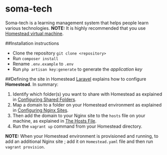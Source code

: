 # soma-tech

Soma-tech is a learning management system that helps people learn various technologies.
**NOTE:** It is highly recommended that you use [Homestead virtual machine](http://laravel.com/docs/5.1/homestead).

##Installation instructions
* Clone the repository `git clone <repository>`
*  Run `composer install`
* Rename `.env.example`  to `.env`
* Run `php artisan key:generate` to generate the *application key*

##Defining the site in Homestead
[Laravel](http://laravel.com/docs/5.1/homestead#connecting-via-ssh) explains how to configure **Homestead**.
In summary:

 1. Identify which folder(s) you want to share with Homestead as
    explained in [Configuring Shared Folders](http://laravel.com/docs/5.1/homestead#configuring-homestead).
 2. Map a domain to a folder on your Homestead environment as explained in [Configuring Nginx Sites](http://laravel.com/docs/5.1/homestead#configuring-homestead).
 3. Then add the domain to your Nginx site to the `hosts` file on your machine, as explained in [The Hosts File](http://laravel.com/docs/5.1/homestead#configuring-homestead).
 4. Run the `vagrant up` command from your Homestead directory.

**NOTE:** When your Homestead environment is provisioned and running, to add an additional Nginx site ; add it on `Homestead.yaml` file and then run `vagrant provision`.
